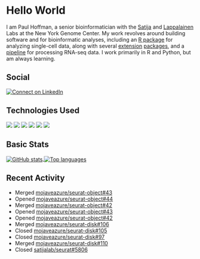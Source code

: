 
<!-- README.md is generated from README.Rmd. Please edit that file -->

# Hello World

I am Paul Hoffman, a senior bioinformatician with the
[Satija](https://satijalab.org) and [Lappalainen](https://tllab.org)
Labs at the New York Genome Center. My work revolves around building
software and for bioinformatic analyses, including an [R
package](https://github.com/satijalab/seurat) for analyzing single-cell
data, along with several
[extension](https://github.com/satijalab/seurat-data)
[packages](https://github.com/mojaveazure/seurat-disk), and a
[pipeline](https://github.com/LappalainenLab/RNApipeline) for processing
RNA-seq data. I work primarily in R and Python, but am always learning.

## Social

<!-- badges: start -->

[![Connect on
LinkedIn](https://img.shields.io/badge/--linkedin?label=LinkedIn&logo=LinkedIn&style=social)](https://www.linkedin.com/in/pauljhoffman)

<!-- badges: end -->

## Technologies Used

<!-- badges: start -->

![](https://img.shields.io/badge/r-%23276DC3.svg?&logo=r&logoColor=white)
![](https://img.shields.io/badge/python%20-%2314354C.svg?&logo=python&logoColor=white)
![](https://img.shields.io/badge/markdown-%23000000.svg?&logo=markdown&logoColor=white)
![](https://img.shields.io/badge/git%20-%23F05033.svg?&logo=git&logoColor=white)
![](https://img.shields.io/badge/github%20-%23121011.svg?&logo=github&logoColor=white)
![](https://img.shields.io/badge/docker%20-%230db7ed.svg?&logo=docker&logoColor=white)
<!-- ![](https://img.shields.io/badge/Google%20Cloud%20-%234285F4.svg?&logo=google-cloud&logoColor=white) -->
<!-- badges: end -->

## Basic Stats

<a href="https://github.com/anuraghazra/github-readme-stats">
<img align="center" src="https://github-readme-stats.vercel.app/api?username=mojaveazure&count_private=true&show_icons=true" alt="GitHub stats" />
</a> <a href="https://github.com/anuraghazra/github-readme-stats">
<img align="center" src="https://github-readme-stats.vercel.app/api/top-langs?username=mojaveazure&layout=compact" alt= "Top languages" />
</a>

## Recent Activity

-   Merged
    [mojaveazure/seurat-object#43](https://github.com/mojaveazure/seurat-object/pull/43)
-   Opened
    [mojaveazure/seurat-object#44](https://github.com/mojaveazure/seurat-object/pull/44)
-   Merged
    [mojaveazure/seurat-object#42](https://github.com/mojaveazure/seurat-object/pull/42)
-   Opened
    [mojaveazure/seurat-object#43](https://github.com/mojaveazure/seurat-object/pull/43)
-   Opened
    [mojaveazure/seurat-object#42](https://github.com/mojaveazure/seurat-object/pull/42)
-   Merged
    [mojaveazure/seurat-disk#106](https://github.com/mojaveazure/seurat-disk/pull/106)
-   Closed
    [mojaveazure/seurat-disk#105](https://github.com/mojaveazure/seurat-disk/issues/105)
-   Closed
    [mojaveazure/seurat-disk#97](https://github.com/mojaveazure/seurat-disk/issues/97)
-   Merged
    [mojaveazure/seurat-disk#110](https://github.com/mojaveazure/seurat-disk/pull/110)
-   Closed
    [satijalab/seurat#5806](https://github.com/satijalab/seurat/issues/5806)
